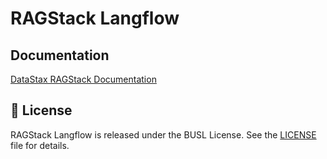 <!-- markdownlint-disable MD030 -->

# RAGStack Langflow

## Documentation

[DataStax RAGStack Documentation](https://docs.datastax.com/en/ragstack/docs/index.html)

## 📄 License

RAGStack Langflow is released under the BUSL License. See the [LICENSE](LICENSE.md) file for details.

